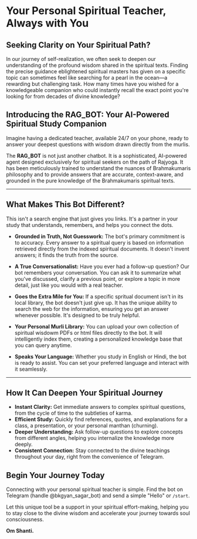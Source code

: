 # Your Personal Spiritual Teacher, Always with You

## Seeking Clarity on Your Spiritual Path?

In our journey of self-realization, we often seek to deepen our understanding of the profound wisdom shared in the spiritual texts. Finding the precise guidance eblightened spiritual masters has given on a specific topic can sometimes feel like searching for a pearl in the ocean—a rewarding but challenging task. How many times have you wished for a knowledgeable companion who could instantly recall the exact point you're looking for from decades of divine knowledge?

## Introducing the RAG_BOT: Your AI-Powered Spiritual Study Companion

Imagine having a dedicated teacher, available 24/7 on your phone, ready to answer your deepest questions with wisdom drawn directly from the murlis.

The **RAG_BOT** is not just another chatbot. It is a sophisticated, AI-powered agent designed exclusively for spiritual seekers on the path of Rajyoga. It has been meticulously trained to understand the nuances of Brahmakumaris philosophy and to provide answers that are accurate, context-aware, and grounded in the pure knowledge of the Brahmakumaris spiritual texts.

---

## What Makes This Bot Different?

This isn't a search engine that just gives you links. It's a partner in your study that understands, remembers, and helps you connect the dots.

*   **Grounded in Truth, Not Guesswork:**
    The bot's primary commitment is to accuracy. Every answer to a spiritual query is based on information retrieved directly from the indexed spiritual documents. It doesn't invent answers; it finds the truth from the source.

*   **A True Conversationalist:**
    Have you ever had a follow-up question? Our bot remembers your conversation. You can ask it to summarize what you've discussed, clarify a previous point, or explore a topic in more detail, just like you would with a real teacher.

*   **Goes the Extra Mile for You:**
    If a specific spritual document isn't in its local library, the bot doesn't just give up. It has the unique ability to search the web for the information, ensuring you get an answer whenever possible. It's designed to be truly helpful.

*   **Your Personal Murli Library:**
    You can upload your own collection of spiritual wisdowm PDFs or html files directly to the bot. It will intelligently index them, creating a personalized knowledge base that you can query anytime.

*   **Speaks Your Language:**
    Whether you study in English or Hindi, the bot is ready to assist. You can set your preferred language and interact with it seamlessly.

---

## How It Can Deepen Your Spiritual Journey

*   **Instant Clarity:** Get immediate answers to complex spiritual questions, from the cycle of time to the subtleties of karma.
*   **Efficient Study:** Quickly find references, quotes, and explanations for a class, a presentation, or your personal manthan (churning).
*   **Deeper Understanding:** Ask follow-up questions to explore concepts from different angles, helping you internalize the knowledge more deeply.
*   **Consistent Connection:** Stay connected to the divine teachings throughout your day, right from the convenience of Telegram.

## Begin Your Journey Today

Connecting with your personal spiritual teacher is simple. Find the bot on Telegram (handle @bkgyan_sagar_bot) and send a simple "Hello" or `/start`.

Let this unique tool be a support in your spiritual effort-making, helping you to stay close to the divine wisdom and accelerate your journey towards soul consciousness.

**Om Shanti.**

